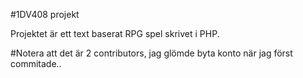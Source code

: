 ﻿#1DV408 projekt

Projektet är ett text baserat RPG spel skrivet i PHP.

#Notera att det är 2 contributors, jag glömde byta konto när jag först commitade..
